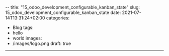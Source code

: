 --
title: "15_odoo_development_configurable_kanban_state"
slug: 15_odoo_development_configurable_kanban_state
date: 2021-07-14T13:31:24+02:00
categories:
 - Blog
tags:
 - hello
 - world
images:
 - /images/logo.png
draft: true
---

<!--more-->
